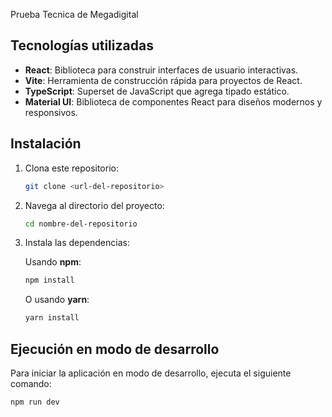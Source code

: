 Prueba Tecnica de Megadigital

## Tecnologías utilizadas

- **React**: Biblioteca para construir interfaces de usuario interactivas.
- **Vite**: Herramienta de construcción rápida para proyectos de React.
- **TypeScript**: Superset de JavaScript que agrega tipado estático.
- **Material UI**: Biblioteca de componentes React para diseños modernos y responsivos.


## Instalación

1. Clona este repositorio:

   ```bash
   git clone <url-del-repositorio>
   ```

2. Navega al directorio del proyecto:

   ```bash
   cd nombre-del-repositorio
   ```

3. Instala las dependencias:

   Usando **npm**:

   ```bash
   npm install
   ```

   O usando **yarn**:

   ```bash
   yarn install
   ```


## Ejecución en modo de desarrollo

Para iniciar la aplicación en modo de desarrollo, ejecuta el siguiente comando:

```bash
npm run dev
